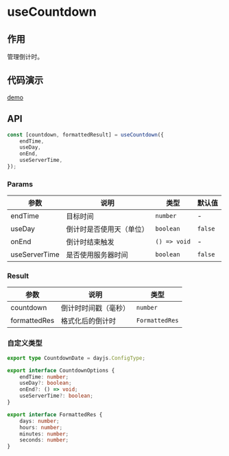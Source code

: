 # useCountdown

## 作用

管理倒计时。

## 代码演示

[demo](./demo/index.tsx)

## API

```typescript
const [countdown, formattedResult] = useCountdown({
    endTime,
    useDay,
    onEnd,
    useServerTime,
});
```

### Params

| 参数       | 说明                 | 类型         | 默认值 |
| ---------- | ------------------- | ------------ | ------ |
| endTime   | 目标时间              | `number`      | -      |
| useDay    | 倒计时是否使用天（单位）  | `boolean`     | `false` |
| onEnd     | 倒计时结束触发          | `() => void` | -      |
| useServerTime | 是否使用服务器时间   | `boolean`  |   `false`|

### Result

| 参数         | 说明                 | 类型           |
| ------------ | -------------------- | -------------- |
| countdown    | 倒计时时间戳（毫秒） | `number`       |
| formattedRes | 格式化后的倒计时     | `FormattedRes` |

### 自定义类型

``` typescript
export type CountdownDate = dayjs.ConfigType;

export interface CountdownOptions {
    endTime: number;
    useDay?: boolean;
    onEnd?: () => void;
    useServerTime?: boolean;
}

export interface FormattedRes {
    days: number;
    hours: number;
    minutes: number;
    seconds: number;
}
```